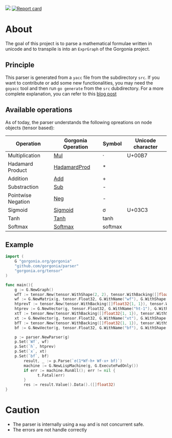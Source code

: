 [![](https://godoc.org/github.com/gorgonia/parser?status.svg)](http://godoc.org/github.com/gorgonia/parser)
[![Report card](https://goreportcard.com/badge/github.com/gorgonia/parser)](https://goreportcard.com/report/github.com/gorgonia/parser)

# About

The goal of this project is to parse a mathematical formulae written in unicode and to transpile is into an `ExprGraph` of the Gorgonia project.

## Principle

This parser is generated from a `yacc` file from the subdirectory `src`.
If you want to contribute or add some new functionalities, you may need the `goyacc` tool and then run `go generate` from the `src` dubdirectory.
For a more complete explanation, you can refer to this [blog post](https://blog.owulveryck.info/2017/12/18/parsing-mathematical-equation-to-generate-computation-graphs---first-step-from-software-1.0-to-2.0-in-go.html)

## Available operations

As of today, the parser understands the following opreations on node objects (tensor based):

| Operation          | Gorgonia Operation                                                   | Symbol  | Unicode character |
|--------------------|----------------------------------------------------------------------|---------|-------------------|
| Multiplication     | [Mul](https://godoc.org/gorgonia.org/gorgonia#Mul)                   | ·       | U+00B7            |
| Hadamard Product   | [HadamardProd](https://godoc.org/gorgonia.org/gorgonia#HadamardProd) | *       |                   |
| Addition           | [Add](https://godoc.org/gorgonia.org/gorgonia#Add)                   | +       |                   |
| Substraction       | [Sub](https://godoc.org/gorgonia.org/gorgonia#Sub)                   | -       |                   |
| Pointwise Negation | [Neg](https://godoc.org/gorgonia.org/gorgonia#Neg)                   | -       |                   |
| Sigmoid            | [Sigmoid](https://godoc.org/gorgonia.org/gorgonia#Sigmoid)           | σ       | U+03C3            |
| Tanh               | [Tanh](https://godoc.org/gorgonia.org/gorgonia#Tanh)                 | tanh    |                   |
| Softmax            | [Softmax](https://godoc.org/gorgonia.org/gorgonia#Softmax)           | softmax |                   |

## Example

```go
import (
	G "gorgonia.org/gorgonia"
	"github.com/gorgonia/parser"
	"gorgonia.org/tensor"
)

func main(){
	g := G.NewGraph()
	wfT := tensor.New(tensor.WithShape(2, 2), tensor.WithBacking([]float32{1, 1, 1, 1}))
	wf := G.NewMatrix(g, tensor.Float32, G.WithName("wf"), G.WithShape(2, 2), G.WithValue(wfT))
	htprevT := tensor.New(tensor.WithBacking([]float32{1, 1}), tensor.WithShape(2))
	htprev := G.NewVector(g, tensor.Float32, G.WithName("ht-1"), G.WithShape(2), G.WithValue(htprevT))
	xtT := tensor.New(tensor.WithBacking([]float32{1, 1}), tensor.WithShape(2))
	xt := G.NewVector(g, tensor.Float32, G.WithName("xt"), G.WithShape(2), G.WithValue(xtT))
	bfT := tensor.New(tensor.WithBacking([]float32{1, 1}), tensor.WithShape(2))
	bf := G.NewVector(g, tensor.Float32, G.WithName("bf"), G.WithShape(2), G.WithValue(bfT))

	p := parser.NewParser(g)
	p.Set(`Wf`, wf)
	p.Set(`h`, htprev)
	p.Set(`x`, xt)
	p.Set(`bf`, bf)
        result, _ := p.Parse(`σ(1*Wf·h+ Wf·x+ bf)`)
        machine := G.NewLispMachine(g, G.ExecuteFwdOnly())
        if err := machine.RunAll(); err != nil {
              t.Fatal(err)
        }
        res := result.Value().Data().([]float32)
}
```

# Caution

* The parser is internally using a `map` and is not concurrent safe.
* The errors are not handle correctly

